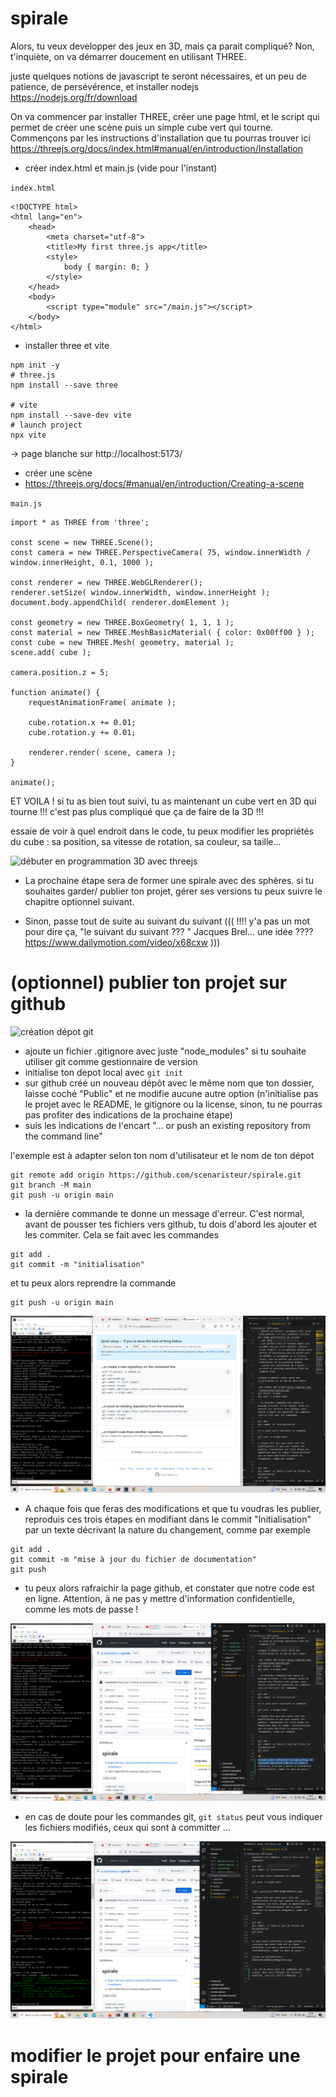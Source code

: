 # spirale
Alors, tu veux developper des jeux en 3D, mais ça parait compliqué? Non, t'inquiète, on va démarrer doucement en utilisant THREE.

juste quelques notions de javascript te seront nécessaires, et un peu de patience, de persévérence, et installer nodejs https://nodejs.org/fr/download

On va commencer par installer THREE, créer une page html, et le script qui permet de créer une scène puis un simple cube vert qui tourne. Commençons par les instructions d'installation que tu pourras trouver ici https://threejs.org/docs/index.html#manual/en/introduction/Installation

- créer index.html et main.js (vide pour l'instant)

`index.html`
```
<!DOCTYPE html>
<html lang="en">
	<head>
		<meta charset="utf-8">
		<title>My first three.js app</title>
		<style>
			body { margin: 0; }
		</style>
	</head>
	<body>
		<script type="module" src="/main.js"></script>
	</body>
</html>
```

- installer three et vite
```
npm init -y
# three.js
npm install --save three

# vite
npm install --save-dev vite
# launch project
npx vite
```

-> page blanche sur http://localhost:5173/
- créer une scène
- https://threejs.org/docs/#manual/en/introduction/Creating-a-scene

`main.js`

```
import * as THREE from 'three';

const scene = new THREE.Scene();
const camera = new THREE.PerspectiveCamera( 75, window.innerWidth / window.innerHeight, 0.1, 1000 );

const renderer = new THREE.WebGLRenderer();
renderer.setSize( window.innerWidth, window.innerHeight );
document.body.appendChild( renderer.domElement );

const geometry = new THREE.BoxGeometry( 1, 1, 1 );
const material = new THREE.MeshBasicMaterial( { color: 0x00ff00 } );
const cube = new THREE.Mesh( geometry, material );
scene.add( cube );

camera.position.z = 5;

function animate() {
	requestAnimationFrame( animate );

	cube.rotation.x += 0.01;
	cube.rotation.y += 0.01;

	renderer.render( scene, camera );
}

animate();

```

ET VOILA !
si tu as bien tout suivi, tu as maintenant un cube vert en 3D qui tourne
 !!! c'est pas plus compliqué que ça de faire de la 3D !!!

 essaie de voir à quel endroit dans le code, tu peux modifier les propriétés du cube : sa position, sa vitesse de rotation, sa couleur, sa taille...

 
![débuter en programmation 3D avec threejs](/doc/1%20-%20d%C3%A9buter%20en%20programmation%203D%20avec%20threejs.png) 


- La prochaine étape sera de former une spirale avec des sphères. si tu souhaites garder/ publier ton projet, gérer ses versions tu peux suivre le chapitre optionnel suivant.

- Sinon, passe tout de suite au suivant du suivant ((( !!!! y'a pas un mot pour dire ça, "le suivant du suivant ??? " Jacques Brel... une idée ???? https://www.dailymotion.com/video/x68cxw )))


# (optionnel) publier ton projet sur github

![création dépot git](/doc/2%20-%20cr%C3%A9ation%20depot%20git.png)

- ajoute un fichier .gitignore avec juste "node_modules" si tu souhaite utiliser git comme gestionnaire de version
 - initialise ton depot local avec `git init`
 - sur github créé un nouveau dépôt avec le même nom que ton dossier, laisse coché "Public" et ne modifie aucune autre option (n'initialise pas le projet avec le README, le gitignore ou la license, sinon, tu ne pourras pas profiter des indications de la prochaine étape)
 - suis les indications de l'encart "... or push an existing repository from the command line"

l'exemple est à adapter selon ton nom d'utilisateur et le nom de ton dépot

 ```
git remote add origin https://github.com/scenaristeur/spirale.git
git branch -M main
git push -u origin main
```

- la dernière commande te donne un message d'erreur. C'est normal, avant de pousser tes fichiers vers github, tu dois d'abord les ajouter et les commiter. 
Cela se fait avec les commandes

```
git add .
git commit -m "initialisation"
```

et tu peux alors reprendre la commande 

```
git push -u origin main
```

![git push](/doc/3%20-%20git%20push.png)

- A chaque fois que feras des modifications et que tu voudras les publier, reproduis ces trois étapes en modifiant dans le commit "Initialisation" par un texte décrivant la nature du changement, comme par exemple 

```
git add .
git commit -m "mise à jour du fichier de documentation"
git push
```

- tu peux alors rafraichir la page github, et constater que notre code est en ligne. Attention, à ne pas y mettre d'information confidentielle, comme les mots de passe !

![code sur github](/doc/4%20-%20code%20sur%20github.png)


- en cas de doute pour les commandes git, `git status` peut vous indiquer les fichiers modifiés, ceux qui sont à committer ...

![code sur github](/doc/5%20-%20git%20status.png)

# modifier le projet pour enfaire une spirale
